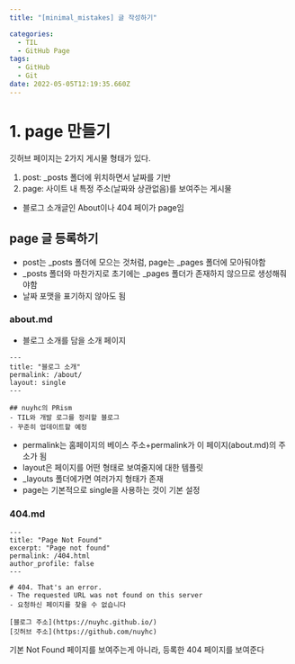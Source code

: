 ```yaml
---
title: "[minimal_mistakes] 글 작성하기"

categories:
  - TIL
  - GitHub Page
tags:
  - GitHub
  - Git
date: 2022-05-05T12:19:35.660Z
---
```


# 1. page 만들기
깃허브 페이지는 2가지 게시물 형태가 있다.
1. post: _posts 폴더에 위치하면서 날짜를 기반
2. page: 사이트 내 특정 주소(날짜와 상관없음)를 보여주는 게시물

- 블로그 소개글인 About이나 404 페이가 page임

## page 글 등록하기
- post는 _posts 폴더에 모으는 것처럼, page는 _pages 폴더에 모아둬야함
- _posts 폴더와 마찬가지로 초기에는 _pages 폴더가 존재하지 않으므로 생성해줘야함
- 날짜 포맷을 표기하지 않아도 됨

### about.md
- 블로그 소개를 담을 소개 페이지  
```
---
title: "블로그 소개"
permalink: /about/
layout: single
---
```

```
## nuyhc의 PRism
- TIL와 개발 로그를 정리할 블로그
- 꾸준히 업데이트할 예정
```

- permalink는 홈페이지의 베이스 주소+permalink가 이 페이지(about.md)의 주소가 됨  
- layout은 페이지를 어떤 형태로 보여줄지에 대한 템플릿
- _layouts 폴더에가면 여러가지 형태가 존재
- page는 기본적으로 single을 사용하는 것이 기본 설정

### 404.md
```
---
title: "Page Not Found"
excerpt: "Page not found"
permalink: /404.html
author_profile: false
---
```

```
# 404. That's an error.
- The requested URL was not found on this server
- 요청하신 페이지를 찾을 수 없습니다

[블로그 주소](https://nuyhc.github.io/)  
[깃허브 주소](https://github.com/nuyhc)
```
기본 Not Found 페이지를 보여주는게 아니라, 등록한 404 페이지를 보여준다